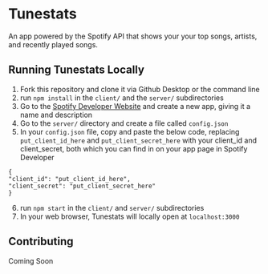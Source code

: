 # Tunestats
An app powered by the Spotify API that shows your your top songs, artists, and recently played songs.

## Running Tunestats Locally
1. Fork this repository and clone it via Github Desktop or the command line
2. run ```npm install``` in the ```client/``` and the ```server/``` subdirectories
3. Go to the [Spotify Developer Website](https://developer.spotify.com/dashboard/) and create a new app, giving it a name and description
4. Go to the ```server/``` directory and create a file called ```config.json```
5. In your ```config.json``` file, copy and paste the below code, replacing ```put_client_id_here``` and ```put_client_secret_here``` with your client_id and client_secret, both which you can find in on your app page in Spotify Developer

```
{
"client_id": "put_client_id_here",
"client_secret": "put_client_secret_here"
}
```

6. run ```npm start``` in the ```client/``` and ```server/``` subdirectories
7. In your web browser, Tunestats will locally open at ```localhost:3000```

## Contributing
Coming Soon

